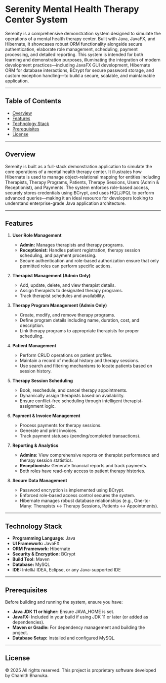 # Serenity Mental Health Therapy Center System

Serenity is a comprehensive demonstration system designed to simulate the operations of a mental health therapy center. Built with Java, JavaFX, and Hibernate, it showcases robust ORM functionality alongside secure authentication, elaborate role management, scheduling, payment processing, and detailed reporting. This system is intended for both learning and demonstration purposes, illuminating the integration of modern development practices—including JavaFX GUI development, Hibernate ORM for database interactions, BCrypt for secure password storage, and custom exception handling—to build a secure, scalable, and maintainable application.

---

## Table of Contents

- [Overview](#overview)
- [Features](#features)
- [Technology Stack](#technology-stack)
- [Prerequisites](#prerequisites)
- [License](#license)

---

## Overview

Serenity is built as a full-stack demonstration application to simulate the core operations of a mental health therapy center. It illustrates how Hibernate is used to manage object–relational mapping for entities including Therapists, Therapy Programs, Patients, Therapy Sessions, Users (Admin & Receptionist), and Payments. The system enforces role-based access, securely stores credentials using BCrypt, and uses HQL/JPQL to perform advanced queries—making it an ideal resource for developers looking to understand enterprise-grade Java application architecture.

---

## Features

1. **User Role Management**
    - **Admin:** Manages therapists and therapy programs.
    - **Receptionist:** Handles patient registration, therapy session scheduling, and payment processing.
    - Secure authentication and role-based authorization ensure that only permitted roles can perform specific actions.

2. **Therapist Management (Admin Only)**
    - Add, update, delete, and view therapist details.
    - Assign therapists to designated therapy programs.
    - Track therapist schedules and availability.

3. **Therapy Program Management (Admin Only)**
    - Create, modify, and remove therapy programs.
    - Define program details including name, duration, cost, and description.
    - Link therapy programs to appropriate therapists for proper scheduling.

4. **Patient Management**
    - Perform CRUD operations on patient profiles.
    - Maintain a record of medical history and therapy sessions.
    - Use search and filtering mechanisms to locate patients based on session history.

5. **Therapy Session Scheduling**
    - Book, reschedule, and cancel therapy appointments.
    - Dynamically assign therapists based on availability.
    - Ensure conflict-free scheduling through intelligent therapist-assignment logic.

6. **Payment & Invoice Management**
    - Process payments for therapy sessions.
    - Generate and print invoices.
    - Track payment statuses (pending/completed transactions).

7. **Reporting & Analytics**
    - **Admins:** View comprehensive reports on therapist performance and therapy session statistics.
    - **Receptionists:** Generate financial reports and track payments.
    - Both roles have read-only access to patient therapy histories.

8. **Secure Data Management**
    - Password encryption is implemented using BCrypt.
    - Enforced role-based access control secures the system.
    - Hibernate manages robust database relationships (e.g., One-to-Many: Therapists ↔ Therapy Sessions, Patients ↔ Appointments).

---

## Technology Stack

- **Programming Language:** Java
- **UI Framework:** JavaFX
- **ORM Framework:** Hibernate
- **Security & Encryption:** BCrypt
- **Build Tool:** Maven
- **Database:** MySQL
- **IDE:** IntelliJ IDEA, Eclipse, or any Java-supported IDE

---

## Prerequisites

Before building and running the system, ensure you have:

- **Java JDK 11 or higher:** Ensure JAVA_HOME is set.
- **JavaFX:** Included in your build if using JDK 11 or later (or added as dependencies).
- **Maven or Gradle:** For dependency management and building the project.
- **Database Setup:** Installed and configured MySQL.

---

## License

© 2025 All rights reserved. This project is proprietary software developed by
Chamith Bhanuka.
